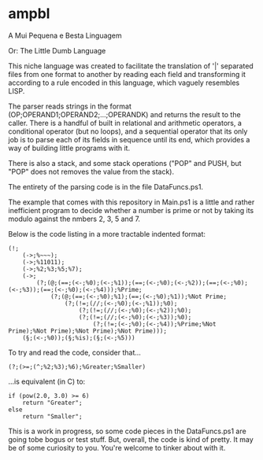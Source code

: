 # ampbl
A Mui Pequena e Besta Linguagem

Or: The Little Dumb Language

This niche language was created to facilitate the translation of '|' separated files from one format to another by reading each field and transforming it according to a rule encoded in this language, which vaguely resembles LISP.

The parser reads strings in the format (OP;OPERAND1;OPERAND2;...;OPERANDK) and returns the result to the caller. There is a handful of built in relational and arithmetic operators, a conditional operator (but no loops), and a sequential operator that its only job is to parse each of its fields in sequence until its end, which provides a way of building little programs with it.

There is also a stack, and some stack operations ("POP" and PUSH, but "POP" does not removes the value from the stack).

The entirety of the parsing code is in the file DataFuncs.ps1.

The example that comes with this repository in Main.ps1 is a little and rather inefficient program to decide whether a number is prime or not by taking its modulo against the nmbers 2, 3, 5 and 7.

Below is the code listing in a more tractable indented format:

    (!;
        (->;%~~~);
        (->;%11011);
        (->;%2;%3;%5;%7);
        (->;
            (?;(@;(==;(<-;%0);(<-;%1));(==;(<-;%0);(<-;%2));(==;(<-;%0);(<-;%3));(==;(<-;%0);(<-;%4)));%Prime;
                (?;(@;(==;(<-;%0);%1);(==;(<-;%0);%1));%Not Prime;
                    (?;(!=;(//;(<-;%0);(<-;%1));%0);
                        (?;(!=;(//;(<-;%0);(<-;%2));%0);
                        (?;(!=;(//;(<-;%0);(<-;%3));%0);
                            (?;(!=;(<-;%0);(<-;%4));%Prime;%Not Prime);%Not Prime);%Not Prime);%Not Prime)));
        (§;(<-;%0));(§;%is);(§;(<-;%5)))

To try and read the code, consider that...

    (?;(>=;(^;%2;%3);%6);%Greater;%Smaller)

...is equivalent (in C) to:

    if (pow(2.0, 3.0) >= 6)
        return "Greater";
    else
        return "Smaller";

This is a work in progress, so some code pieces in the DataFuncs.ps1 are going tobe bogus or test stuff. But, overall, the code is kind of pretty. It may be of some curiosity to you. You're welcome to tinker about with it.
